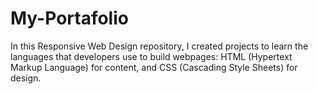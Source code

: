 # My-Portafolio
In this Responsive Web Design repository, I created projects to learn the languages that developers use to build webpages: HTML (Hypertext Markup Language) for content, and CSS (Cascading Style Sheets) for design.
